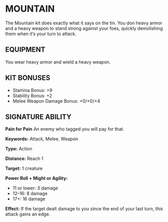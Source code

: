 # MOUNTAIN

The Mountain kit does exactly what it says on the tin. You don heavy armor and a heavy weapon to stand strong against your foes, quickly demolishing them when it’s your turn to attack.

## EQUIPMENT

You wear heavy armor and wield a heavy weapon.

## KIT BONUSES

-   Stamina Bonus: +9
-   Stability Bonus: +2
-   Melee Weapon Damage Bonus: +0/+0/+4

## SIGNATURE ABILITY

**Pain for Pain** An enemy who tagged you will pay for that.

**Keywords:** Attack, Melee, Weapon

**Type:** Action

**Distance:** Reach 1

**Target:** 1 creature

**Power Roll + Might or Agility:**

-   11 or lower: 3 damage
-   12–16: 8 damage
-   17+: 16 damage

**Effect:** If the target dealt damage to you since the end of your last turn, this attack gains an edge.
